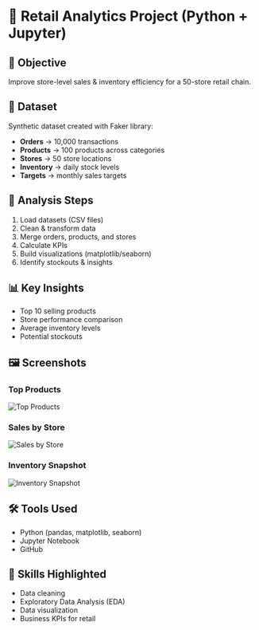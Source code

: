 # 🛒 Retail Analytics Project (Python + Jupyter)

## 🎯 Objective
Improve store-level sales & inventory efficiency for a 50-store retail chain.

## 📂 Dataset
Synthetic dataset created with Faker library:
- **Orders** → 10,000 transactions
- **Products** → 100 products across categories
- **Stores** → 50 store locations
- **Inventory** → daily stock levels
- **Targets** → monthly sales targets

## 🔎 Analysis Steps
1. Load datasets (CSV files)
2. Clean & transform data
3. Merge orders, products, and stores
4. Calculate KPIs
5. Build visualizations (matplotlib/seaborn)
6. Identify stockouts & insights

## 📊 Key Insights
- Top 10 selling products
- Store performance comparison
- Average inventory levels
- Potential stockouts

## 🖼️ Screenshots
### Top Products
![Top Products](screenshots/top_products.png)

### Sales by Store
![Sales by Store](screenshots/sales_by_store.png)

### Inventory Snapshot
![Inventory Snapshot](screenshots/inventory_snapshot.png)

## 🛠️ Tools Used
- Python (pandas, matplotlib, seaborn)
- Jupyter Notebook
- GitHub

## 🚀 Skills Highlighted
- Data cleaning
- Exploratory Data Analysis (EDA)
- Data visualization
- Business KPIs for retail
